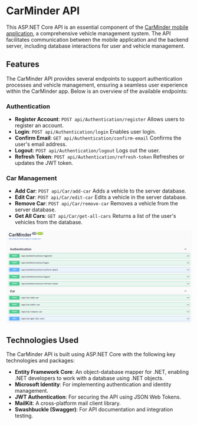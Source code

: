 # CarMinder API

This ASP.NET Core API is an essential component of the [CarMinder mobile application](https://github.com/milosz002/CarMinderMobileApp), a comprehensive vehicle management system. The API facilitates communication between the mobile application and the backend server, including database interactions for user and vehicle management.

## Features

The CarMinder API provides several endpoints to support authentication processes and vehicle management, ensuring a seamless user experience within the CarMinder app. Below is an overview of the available endpoints:

### Authentication
- **Register Account**: `POST api/Authentication/register` Allows users to register an account.
- **Login**: `POST api/Authentication/login` Enables user login.
- **Confirm Email**: `GET api/Authentication/confirm-email` Confirms the user's email address.
- **Logout**: `POST api/Authentication/logout` Logs out the user.
- **Refresh Token**: `POST api/Authentication/refresh-token` Refreshes or updates the JWT token.

### Car Management
- **Add Car**: `POST api/Car/add-car` Adds a vehicle to the server database.
- **Edit Car**: `POST api/Car/edit-car` Edits a vehicle in the server database.
- **Remove Car**: `POST api/Car/remove-car` Removes a vehicle from the server database.
- **Get All Cars**: `GET api/Car/get-all-cars` Returns a list of the user's vehicles from the database.

![screenshot](screenshots/ss1.png)

## Technologies Used

The CarMinder API is built using ASP.NET Core with the following key technologies and packages:

- **Entity Framework Core**: An object-database mapper for .NET, enabling .NET developers to work with a database using .NET objects.
- **Microsoft Identity**: For implementing authentication and identity management.
- **JWT Authentication**: For securing the API using JSON Web Tokens.
- **MailKit**: A cross-platform mail client library.
- **Swashbuckle (Swagger)**: For API documentation and integration testing.
